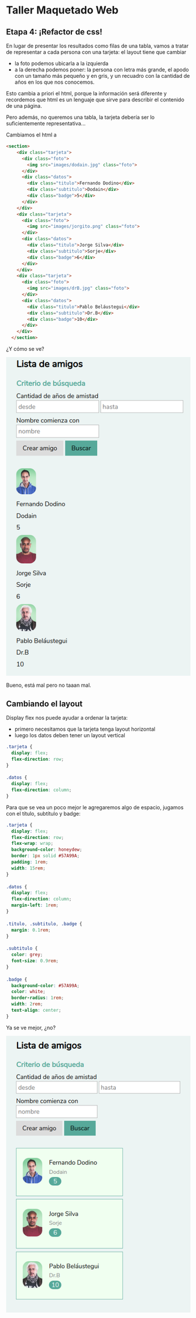 # Taller Maquetado Web

## Etapa 4: ¡Refactor de css!

En lugar de presentar los resultados como filas de una tabla, vamos a tratar de representar a cada persona con una tarjeta: el layout tiene que cambiar

- la foto podemos ubicarla a la izquierda
- a la derecha podemos poner: la persona con letra más grande, el apodo con un tamaño más pequeño y en gris, y un recuadro con la cantidad de años en los que nos conocemos.

Esto cambia a priori el html, porque la información será diferente y recordemos que html es un lenguaje que sirve para describir el contenido de una página.

Pero además, no queremos una tabla, la tarjeta debería ser lo suficientemente representativa...

Cambiamos el html a

```html
<section>
    <div class="tarjeta">
      <div class="foto">
        <img src="images/dodain.jpg" class="foto">
      </div>
      <div class="datos">
        <div class="titulo">Fernando Dodino</div>
        <div class="subtitulo">Dodain</div>
        <div class="badge">5</div>
      </div>
    </div>
    <div class="tarjeta">
      <div class="foto">
        <img src="images/jorgito.png" class="foto">
      </div>
      <div class="datos">
        <div class="titulo">Jorge Silva</div>
        <div class="subtitulo">Sorje</div>
        <div class="badge">6</div>
      </div>
    </div>
    <div class="tarjeta">
      <div class="foto">
        <img src="images/drB.jpg" class="foto">
      </div>
      <div class="datos">
        <div class="titulo">Pablo Beláustegui</div>
        <div class="subtitulo">Dr.B</div>
        <div class="badge">10</div>
      </div>
    </div>
  </section>
```

¿Y cómo se ve?

![inicial](extra/tarjeta.png)

Bueno, está mal pero no taaan mal.

## Cambiando el layout

Display flex nos puede ayudar a ordenar la tarjeta:

- primero necesitamos que la tarjeta tenga layout horizontal
- luego los datos deben tener un layout vertical

```css
.tarjeta {
  display: flex;
  flex-direction: row;
}

.datos {
  display: flex;
  flex-direction: column;
}
```

Para que se vea un poco mejor le agregaremos algo de espacio, jugamos con el título, subtítulo y badge:

```css
.tarjeta {
  display: flex;
  flex-direction: row;
  flex-wrap: wrap;
  background-color: honeydew;
  border: 1px solid #57A99A;
  padding: 1rem;
  width: 15rem;
}

.datos {
  display: flex;
  flex-direction: column;
  margin-left: 1rem;
}

.titulo, .subtitulo, .badge {
  margin: 0.1rem;
}

.subtitulo {
  color: grey;
  font-size: 0.9rem;
}

.badge {
  background-color: #57A99A;
  color: white;
  border-radius: 1rem;
  width: 2rem;
  text-align: center;
}
```

Ya se ve mejor, ¿no?

![result intermediate](extra/results2.png)
